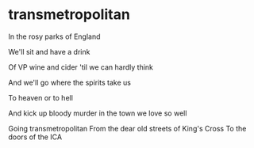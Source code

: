 # transmetropolitan

In the rosy parks of England

We'll sit and have a drink

Of VP wine and cider 'til we can hardly think

And we'll go where the spirits take us

To heaven or to hell

And kick up bloody murder in the town we love so well

Going transmetropolitan
From the dear old streets of King's Cross
To the doors of the ICA
